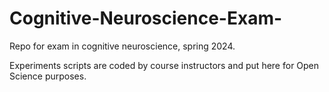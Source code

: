 # Cognitive-Neuroscience-Exam-
Repo for exam in cognitive neuroscience, spring 2024.

Experiments scripts are coded by course instructors and put here for Open Science purposes.

